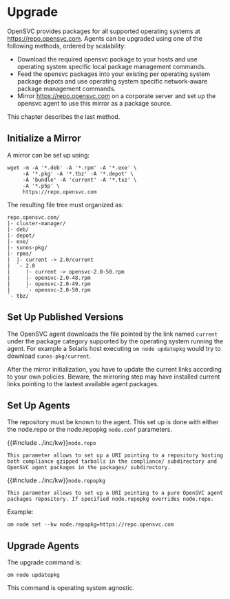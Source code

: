 # Upgrade

OpenSVC provides packages for all supported operating systems at https://repo.opensvc.com. Agents can be upgraded using one of the following methods, ordered by scalability:

* Download the required opensvc package to your hosts and use operating system specific local package management commands.
* Feed the opensvc packages into your existing per operating system package depots and use operating system specific network-aware package management commands.
* Mirror https://repo.opensvc.com on a corporate server and set up the opensvc agent to use this mirror as a package source.

This chapter describes the last method.

## Initialize a Mirror

A mirror can be set up using:

	wget -m -A '*.deb' -A '*.rpm' -A '*.exe' \
	     -A '*.pkg' -A '*.tbz' -A '*.depot' \
	     -A 'bundle' -A 'current' -A '*.txz' \
	     -A '*.p5p' \
	     https://repo.opensvc.com

The resulting file tree must organized as:

	repo.opensvc.com/
	|- cluster-manager/
	|- deb/
	|- depot/
	|- exe/
	|- sunos-pkg/
	|- rpms/
	|  |- current -> 2.0/current
	|  `- 2.0
	|     |- current -> opensvc-2.0-50.rpm
	|     |- opensvc-2.0-48.rpm
	|     |- opensvc-2.0-49.rpm
	|     `- opensvc-2.0-50.rpm
	`- tbz/

## Set Up Published Versions

The OpenSVC agent downloads the file pointed by the link named ``current`` under the package category supported by the operating system running the agent. For example a Solaris host executing ``om node updatepkg`` would try to download ``sunos-pkg/current``.

After the mirror initialization, you have to update the current links according to your own policies. Beware, the mirroring step may have installed current links pointing to the lastest available agent packages.

## Set Up Agents

The repository must be known to the agent. This set up is done with either the node.repo or the node.repopkg ``node.conf`` parameters.

{{#include ../inc/kw}}`node.repo`

	This parameter allows to set up a URI pointing to a repository hosting both compliance gzipped tarballs in the compliance/ subdirectory and OpenSVC agent packages in the packages/ subdirectory.

{{#include ../inc/kw}}`node.repopkg`

	This parameter allows to set up a URI pointing to a pure OpenSVC agent packages repository. If specified node.repopkg overrides node.repo.

Example:

	om node set --kw node.repopkg=https://repo.opensvc.com

## Upgrade Agents

The upgrade command is:

	om node updatepkg

This command is operating system agnostic.


